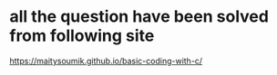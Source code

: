# all the question have been solved from following site <br>
https://maitysoumik.github.io/basic-coding-with-c/